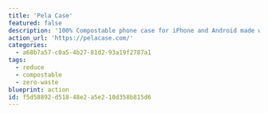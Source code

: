 ```yaml
---
title: 'Pela Case'
featured: false
description: '100% Compostable phone case for iPhone and Android made with flax. Also zero-waste screen protectors and sunglasses.'
action_url: 'https://pelacase.com/'
categories:
  - a68b7a57-c0a5-4b27-81d2-93a19f2787a1
tags:
  - reduce
  - compostable
  - zero-waste
blueprint: action
id: f5d58892-d518-48e2-a5e2-10d358b815d6
---
```

